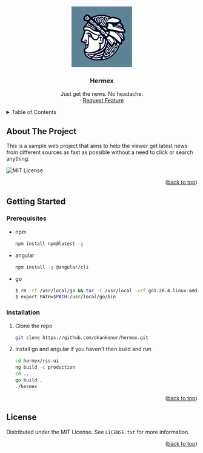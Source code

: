 <!-- Improved compatibility of back to top link: See: https://github.com/othneildrew/Best-README-Template/pull/73 -->
<a name="readme-top"></a>
<!--
*** Thanks for checking out the Best-README-Template. If you have a suggestion
*** that would make this better, please fork the repo and create a pull request
*** or simply open an issue with the tag "enhancement".
*** Don't forget to give the project a star!
*** Thanks again! Now go create something AMAZING! :D
-->



<!-- PROJECT SHIELDS -->
<!--
*** I'm using markdown "reference style" links for readability.
*** Reference links are enclosed in brackets [ ] instead of parentheses ( ).
*** See the bottom of this document for the declaration of the reference variables
*** for contributors-url, forks-url, etc. This is an optional, concise syntax you may use.
*** https://www.markdownguide.org/basic-syntax/#reference-style-links
-->


<!-- PROJECT LOGO -->
<br />
<div align="center">
  <a href="https://github.com/okankonur/hermex">
    <img src="images/logo.png" alt="Logo" width="160" height="160">
  </a>

  <h3 align="center">Hermex</h3>

  <p align="center">
    Just get the news. No headache.
    <br />
    ·
    <a href="https://github.com/okankonur/hermex/issues">Request Feature</a>
  </p>
</div>

<!-- TABLE OF CONTENTS -->
<details>
  <summary>Table of Contents</summary>
  <ol>
    <li>
      <a href="#about-the-project">About The Project</a>
    </li>
    <li>
      <a href="#getting-started">Getting Started</a>
      <ul>
        <li><a href="#prerequisites">Prerequisites</a></li>
        <li><a href="#installation">Installation</a></li>
      </ul>
    </li>
    <li><a href="#license">License</a></li>
  </ol>
</details>



<!-- ABOUT THE PROJECT -->
## About The Project

<!-- [![Hermex][product-screenshot]](https://github.com/okankonur/hermex) -->

This is a sample web project that aims to help the viewer get latest news from different sources as fast as possible without a need to click or search anything.

![MIT License][license-shield]
<p align="right">(<a href="#readme-top">back to top</a>)</p>



<!-- GETTING STARTED -->
## Getting Started


### Prerequisites

* npm
  ```sh
  npm install npm@latest -g
  ```
* angular
  ```sh
  npm install -g @angular/cli
  ```
* go
  ```sh
  $ rm -rf /usr/local/go && tar -C /usr/local -xzf go1.20.4.linux-amd64.tar.gz
  $ export PATH=$PATH:/usr/local/go/bin
  ```   

### Installation

1. Clone the repo
   ```sh
   git clone https://github.com/okankonur/hermex.git
   ```
2. Install go and angular if you haven't then build and run
   ```sh
   cd hermex/rss-ui
   ng build -c production
   cd ..
   go build .
   ./hermex
   ```

<p align="right">(<a href="#readme-top">back to top</a>)</p>


<!-- LICENSE -->
## License

Distributed under the MIT License. See `LICENSE.txt` for more information.

<p align="right">(<a href="#readme-top">back to top</a>)</p>



<!-- MARKDOWN LINKS & IMAGES -->
<!-- https://www.markdownguide.org/basic-syntax/#reference-style-links -->

[product-screenshot]: images/screenshot.png
[license-shield]: https://img.shields.io/github/license/okankonur/hermex